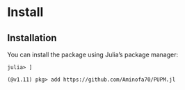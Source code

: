 # Install
## Installation

You can install the package using Julia’s package manager:

```
julia> ]

(@v1.11) pkg> add https://github.com/Aminofa70/PUPM.jl
```
